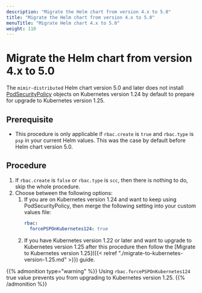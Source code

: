 ```yaml
---
description: "Migrate the Helm chart from version 4.x to 5.0"
title: "Migrate the Helm chart from version 4.x to 5.0"
menuTitle: "Migrate Helm chart 4.x to 5.0"
weight: 110
---
```


# Migrate the Helm chart from version 4.x to 5.0

The `mimir-distributed` Helm chart version 5.0 and later does not install [PodSecurityPolicy](https://kubernetes.io/docs/concepts/security/pod-security-policy/) objects on Kubernetes version 1.24 by default to prepare for upgrade to Kubernetes version 1.25.

## Prerequisite

- This procedure is only applicable if `rbac.create` is `true` and `rbac.type` is `psp` in your current Helm values. This was the case by default before Helm chart version 5.0.

## Procedure

1. If `rbac.create` is `false` or `rbac.type` is `scc`, then there is nothing to do, skip the whole procedure.
1. Choose between the following options:
   1. If you are on Kubernetes version 1.24 and want to keep using PodSecurityPolicy, then merge the following setting into your custom values file:
      ```yaml
      rbac:
        forcePSPOnKubernetes124: true
      ```
   1. If you have Kubernetes version 1.22 or later and want to upgrade to Kubernetes version 1.25 after this procedure then follow the [Migrate to Kubernetes version 1.25]({{< relref "./migrate-to-kubernetes-version-1.25.md" >}}) guide.

{{% admonition type="warning" %}}
Using `rbac.forcePSPOnKubernetes124` true value prevents you from upgrading to Kubernetes version 1.25.
{{% /admonition %}}